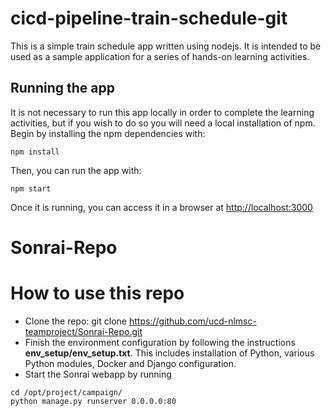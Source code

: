 # cicd-pipeline-train-schedule-git

This is a simple train schedule app written using nodejs. It is intended to be used as a sample application for a series of hands-on learning activities.

## Running the app

It is not necessary to run this app locally in order to complete the learning activities, but if you wish to do so you will need a local installation of npm. Begin by installing the npm dependencies with:

    npm install

Then, you can run the app with:

    npm start

Once it is running, you can access it in a browser at [http://localhost:3000](http://localhost:3000)

# Sonrai-Repo
# How to use this repo
- Clone the repo: git clone https://github.com/ucd-nlmsc-teamproject/Sonrai-Repo.git
- Finish the environment configuration by following the instructions **env_setup/env_setup.txt**. This includes installation of Python, various Python modules, Docker and Django configuration.
- Start the Sonrai webapp by running 
```
cd /opt/project/campaign/
python manage.py runserver 0.0.0.0:80
```

